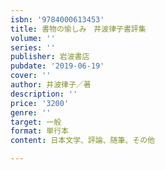 ```yaml
---
isbn: '9784000613453'
title: 書物の愉しみ　井波律子書評集
volume: ''
series: ''
publisher: 岩波書店
pubdate: '2019-06-19'
cover: ''
author: 井波律子／著
description: ''
price: '3200'
genre: ''
target: 一般
format: 単行本
content: 日本文学、評論、随筆、その他

---
```


